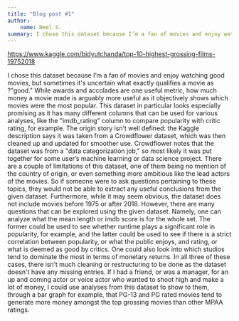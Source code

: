 ```yaml
---
title: "Blog post #1"
author:
    name: Neel S.
summary: I chose this dataset because I’m a fan of movies and enjoy watching good movies
---
```


<https://www.kaggle.com/bidyutchanda/top-10-highest-grossing-films-19752018>

I chose this dataset because I’m a fan of movies and enjoy watching good movies, but sometimes it's uncertain what exactly qualifies a movie as ?"good." While awards and accolades are one useful metric, how much money a movie made is arguably more useful as it objectively shows which movies were the most popular. This dataset in particular looks especially promising as it has many different columns that can be used for various analyses, like the "imdb_rating" column to compare popularity with critic rating, for example. The origin story isn’t well defined: the Kaggle description says it was taken from a Crowdflower dataset, which was then cleaned up and updated for smoother use. Crowdflower notes that the dataset was from a "data categorization job," so most likely it was put together for some user’s machine learning or data science project. There are a couple of limitations of this dataset, one of them being no mention of the country of origin, or even something more ambitious like the lead actors of the movies. So if someone were to ask questions pertaining to these topics, they would not be able to extract any useful conclusions from the given dataset. Furthermore, while it may seem obvious, the dataset does not include movies before 1975 or after 2018. However, there are many questions that can be explored using the given dataset. Namely, one can analyze what the mean length or imdb score is for the whole set. The former could be used to see whether runtime plays a significant role in popularity, for example, and the latter could be used to see if there is a strict correlation between popularity, or what the public enjoys, and rating, or what is deemed as good by critics. One could also look into which studios tend to dominate the most in terms of monetary returns. In all three of these cases, there isn’t much cleaning or restructuring to be done as the dataset doesn't have any missing entries. If I had a friend, or was a manager, for an up and coming actor or voice actor who wanted to shoot high and make a lot of money, I could use analyses from this dataset to show to them, through a bar graph for example, that PG-13 and PG rated movies tend to generate more money amongst the top grossing movies than other MPAA ratings.